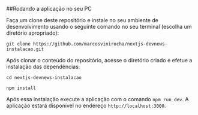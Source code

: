 ##Rodando a aplicação no seu PC 

Faça um clone deste repositório e instale no seu ambiente de desenvolvimento usando o seguinte comando no seu terminal (escolha um diretório apropriado):

```shell
git clone https://github.com/marcosvinirocha/nextjs-devnews-instalacao.git
```

Após clonar o conteúdo do repositório, acesse o diretório criado e efetue a instalação das dependências:

```shell
cd nextjs-devnews-instalacao

npm install
```

Após essa instalação execute a aplicação com o comando `npm run dev`. A aplicação estará disponível no endereço `http://localhost:3000`.
